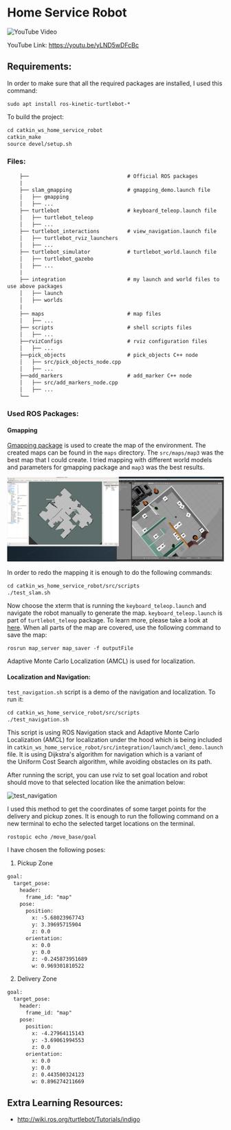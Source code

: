# Home Service Robot


![[YouTube Video](https://youtu.be/yLND5wDFcBc)](final_results.gif)

YouTube Link: https://youtu.be/yLND5wDFcBc

## Requirements:
In order to make sure that all the required packages are installed, I used this command:
```
sudo apt install ros-kinetic-turtlebot-*
```

To build the project:
```
cd catkin_ws_home_service_robot
catkin_make
source devel/setup.sh
```

### Files:

```
    ├──                                # Official ROS packages
    |
    ├── slam_gmapping                  # gmapping_demo.launch file                   
    │   ├── gmapping
    │   ├── ...
    ├── turtlebot                      # keyboard_teleop.launch file
    │   ├── turtlebot_teleop
    │   ├── ...
    ├── turtlebot_interactions         # view_navigation.launch file      
    │   ├── turtlebot_rviz_launchers
    │   ├── ...
    ├── turtlebot_simulator            # turtlebot_world.launch file 
    │   ├── turtlebot_gazebo
    │   ├── ...
    |
    ├── integration                    # my launch and world files to use above packages
    │   ├── launch
    │   ├── worlds
    |
    ├── maps                           # map files
    │   ├── ...
    ├── scripts                        # shell scripts files
    │   ├── ...
    ├──rvizConfigs                     # rviz configuration files
    │   ├── ...
    ├──pick_objects                    # pick_objects C++ node
    │   ├── src/pick_objects_node.cpp
    │   ├── ...
    ├──add_markers                     # add_marker C++ node
    │   ├── src/add_markers_node.cpp
    │   ├── ...
    └──
```

### Used ROS Packages:

#### Gmapping
[Gmapping package](http://wiki.ros.org/gmapping) is used to create the map of the environment. The created maps can be found in the `maps` directory. The `src/maps/map3` was the best map that I could create. I tried mapping with different world models and parameters for gmapping package and `map3` was the best results.

![map3](src/maps/map3.png)

In order to redo the mapping it is enough to do the following commands:
```
cd catkin_ws_home_service_robot/src/scripts
./test_slam.sh
```
Now choose the xterm that is running the `keyboard_teleop.launch` 
and navigate the robot manually to generate the map. 
`keyboard_teleop.launch` is part of `turtlebot_teleop` package. 
To learn more, please take a look at 
[here](http://wiki.ros.org/turtlebot_teleop).
When all parts of the map are covered, use the following command to save the map:
```
rosrun map_server map_saver -f outputFile
```

Adaptive Monte Carlo Localization (AMCL) is used for localization.

#### Localization and Navigation:
`test_navigation.sh` script is a demo of the navigation and localization. To run it:
```
cd catkin_ws_home_service_robot/src/scripts
./test_navigation.sh
```
This script is using ROS Navigation stack and Adaptive Monte Carlo 
Localization (AMCL) for localization under the hood which is being 
included in `catkin_ws_home_service_robot/src/integration/launch/amcl_demo.launch` file.
It is using Dijkstra's algorithm for navigation which is a variant of \
the Uniform Cost Search algorithm, while avoiding obstacles on its path.

After running the script, you can use rviz to set goal location and robot should 
move to that selected location like the animation below:

![test_navigation](test_navigation.gif)

I used this method to get the coordinates of some target points for the delivery and pickup zones. 
It is enough to run the following command on a new terminal to echo the selected target locations 
on the terminal.

```
rostopic echo /move_base/goal 
```

I have chosen the following poses:
1. Pickup Zone
```
goal: 
  target_pose: 
    header: 
      frame_id: "map"
    pose: 
      position: 
        x: -5.68023967743
        y: 3.39695715904
        z: 0.0
      orientation: 
        x: 0.0
        y: 0.0
        z: -0.245873951689
        w: 0.969301810522
```
2. Delivery Zone
```
goal: 
  target_pose: 
    header: 
      frame_id: "map"
    pose: 
      position: 
        x: -4.27964115143
        y: -3.69061994553
        z: 0.0
      orientation: 
        x: 0.0
        y: 0.0
        z: 0.443500324123
        w: 0.896274211669
```

## Extra Learning Resources:
* http://wiki.ros.org/turtlebot/Tutorials/indigo